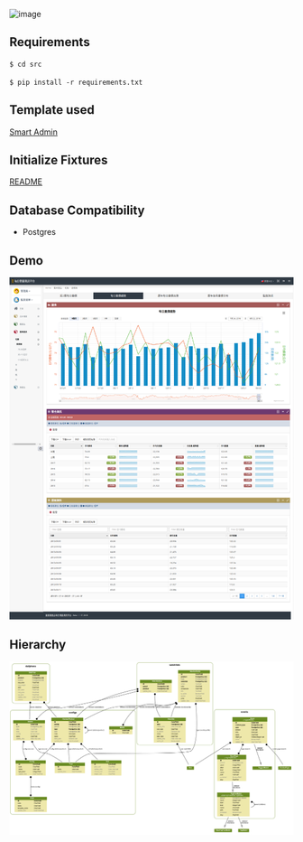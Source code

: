 ![image](https://travis-ci.org/travishen/aprp.svg?branch=master)

## Requirements

    $ cd src

    $ pip install -r requirements.txt

## Template used

[Smart Admin](https://wrapbootstrap.com/theme/smartadmin-responsive-webapp-WB0573SK0)


## Initialize Fixtures

[README](https://github.com/COAStatistics/aprp/blob/master/src/fixtures/README.md)


## Database Compatibility

* Postgres


## Demo

![image](img/demo.png)


## Hierarchy

![image](img/aprp.png)


